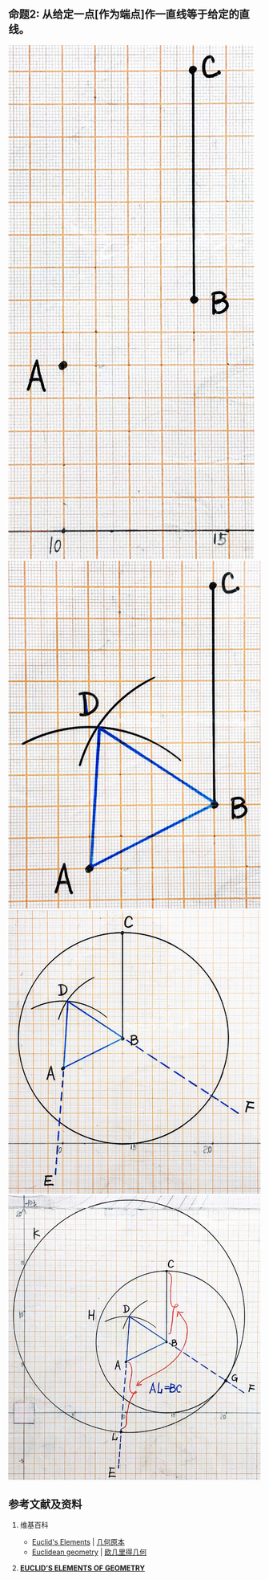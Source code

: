 ## 命题2: 从给定一点[作为端点]作一直线等于给定的直线。
![](/images/欧几里得几何/欧几里得元素中典型的几何实验/卷1/命题2/2a1.jpg)
![](/images/欧几里得几何/欧几里得元素中典型的几何实验/卷1/命题2/2a2.jpg)
![](/images/欧几里得几何/欧几里得元素中典型的几何实验/卷1/命题2/2a3.jpg)
![](/images/欧几里得几何/欧几里得元素中典型的几何实验/卷1/命题2/2a4.jpg)

## 参考文献及资料

1. 维基百科
	- [Euclid's Elements](https://en.wikipedia.org/wiki/Euclid%27s_Elements) | [几何原本](https://zh.wikipedia.org/wiki/%E5%87%A0%E4%BD%95%E5%8E%9F%E6%9C%AC) 
	- [Euclidean geometry](https://en.wikipedia.org/wiki/Euclidean_geometry) | [欧几里得几何](https://zh.wikipedia.org/wiki/%E6%AC%A7%E5%87%A0%E9%87%8C%E5%BE%97%E5%87%A0%E4%BD%95) 

2. [**EUCLID’S ELEMENTS OF GEOMETRY**](https://farside.ph.utexas.edu/books/Euclid/Elements.pdf) 



